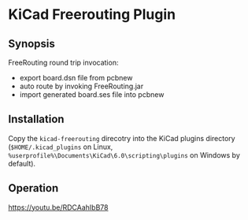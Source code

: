 # KiCad Freerouting Plugin

## Synopsis

FreeRouting round trip invocation:
* export board.dsn file from pcbnew
* auto route by invoking FreeRouting.jar
* import generated board.ses file into pcbnew

## Installation

Copy the `kicad-freerouting` direcotry into the KiCad plugins directory (`$HOME/.kicad_plugins` on Linux, `%userprofile%\Documents\KiCad\6.0\scripting\plugins` on Windows by default).

## Operation

https://youtu.be/RDCAahIbB78
